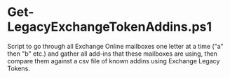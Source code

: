 # Get-LegacyExchangeTokenAddins.ps1
Script to go through all Exchange Online mailboxes one letter at a time ("a" then "b" etc.) and gather all add-ins that these mailboxes are using, then compare them against a csv file of known addins using Exchange Legacy Tokens.
